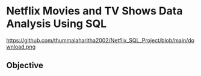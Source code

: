 # Netflix Movies and TV Shows Data Analysis Using SQL

https://github.com/thummalaharitha2002/Netflix_SQL_Project/blob/main/download.png

## Objective
